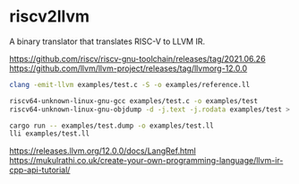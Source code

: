# riscv2llvm

A binary translator that translates RISC-V to LLVM IR.

https://github.com/riscv/riscv-gnu-toolchain/releases/tag/2021.06.26
https://github.com/llvm/llvm-project/releases/tag/llvmorg-12.0.0

``` bash
clang -emit-llvm examples/test.c -S -o examples/reference.ll

riscv64-unknown-linux-gnu-gcc examples/test.c -o examples/test
riscv64-unknown-linux-gnu-objdump -d -j.text -j.rodata examples/test > examples/test.dump

cargo run -- examples/test.dump -o examples/test.ll
lli examples/test.ll
```

https://releases.llvm.org/12.0.0/docs/LangRef.html
https://mukulrathi.co.uk/create-your-own-programming-language/llvm-ir-cpp-api-tutorial/
